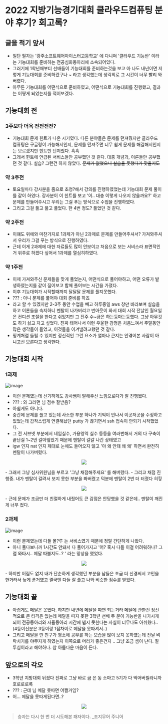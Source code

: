 # 2022 지방기능경기대회 클라우드컴퓨팅 분야 후기? 회고록?

## 글을 적기 앞서
- 일단 필자는 '광주소프트웨어마이스터고등학교' 에 다니며 '클라우드 기능반' 이라는 기능대회를 준비하는 전공심화동아리에 소속되어있다.
- 그러기에 1학년때부터 선배들이 기능대회를 준비하는것을 보고 아 나도 내년이면 저렇게 기능대회를 준비하겠구나 ~ 라고 생각했는데 생각외로 그 시간이 너무 빨리 와버렸다.
- 아무튼 기능대회를 어떤식으로 준비하였고, 어떤식으로 기능대회를 진행했고, 결과는 어떻게 되었는지를 적어보겠다.

## 기능대회 전
### 3주보다 더욱 전전전전?
- 기능대회 문제 힌트가 나온 시기였다. 다른 분야들은 문제를 던져줬지만 클라우드 컴퓨팅은 구글링이 가능해서인지, 문제를 던져주면 너무 쉽게 문제를 해결해서인지는 모르겠지만 힌트만 던져줬다. 흑흑
- 그래서 힌트에 언급된 서비스들만 공부했던 것 같다. 대충 개념과, 이론들만 공부했던 것 같다. 실습? 그런건 하지 않았다. ~~문제가 없었으니 실습을 못했다가 맞을지도~~

### 약 3주전
- 토요일마다 강사분을 줌으로 초청?해서 강의를 진행하였었는데 기능대회 문제 풀이를 같이 하였다. 강사분이 이 힌트를 보고 '어.. 대충 이렇게 나오지 않을까요?' 하고 문제를 만들어주시고 우리는 그걸 푸는 방식으로 수업을 진행하였다.
- 그리고 그걸 풀고 풀고 풀었다. 한 4번 정도? 풀었던 것 같다.

### 약 2주전
- 이떄도 위에와 마찬가지로 1과제가 아닌 2과제로 문제를 만들어주셔서? 가져와주셔서 우리가 그걸 푸는 방식으로 진행하였다.
- 근데 이게 2과제에 대한 자료들도 많이 안보이고 처음으로 보는 서비스라 표면적인거 위주로 하겠다 싶어서 1과제를 열심히하였다.

### 약 1주전
- 이제 가져와주신 문제들을 맞게 풀었는지, 어떤식으로 풀어야하고, 어떤 오류가 발생하였는지를 같이 짚어보고 함께 풀어보는 시간을 가졌다.
- 이후 기능대회가 시작할때까지 달달달 문제를 풀지못했다.
- ??? : 아니 문제를 풀어야 대회 준비를 하죠
- 라고 할 수 있겠지만 2-3주 동안 수업을 빼고 하루종일 aws 창만 바라보며 실습을 하고 이론들을 숙지하니 멘탈이 나가버리고 번아웃이 와서 대회 시작 전날인 월요일은 컨디션 조절을 한다고 쉬었지만 그 전주 수~금은 하는둥마는둥했다. 그냥 아무것도 하기 싫고 자고 싶었다. 진짜 태어나서 이런 우울한 감정은 처음느껴서 주말동안 많은 생각들이 들었고, 이것들을 이겨낼려고했던 것 같다.
- 핑계처럼 들릴 수 있지만 정신적인 그런 요소가 얼마나 큰지는 안겪어본 사람이 아니고선 모른다고 생각한다.

## 기능대회 시작
### 1과제
![image](https://user-images.githubusercontent.com/82383294/162579635-2749579b-7ed3-4e56-a9de-eda00c101a80.png)
- 이런 문제였는데 신기하게도 강사쌤이 말해주신 느낌으로다가 잘 진행됐다.
- ??? : 와 그러면 님 점수 잘받음?
- 아쉽게도 아니다.
- 중간에 문제를 풀고 있는데 사소한 부분 하나가 기억이 안나서 이곳저곳을 수정하고 있었는데 갑작스럽게 연결해놨던 putty 가 끊기면서 ssh 접속이 안되기 시작했었다.
- 그 전 서브넷 부분에서 네임실수, 가용영역 실수 등등을 여러번해서 거의 다 구축이 끝난걸 1~2번 갈아엎었기 때문에 멘탈이 갈갈 나간 상태였고
- igw 인지 nat 인지 제대로 눈에도 들어오지 않고 '아 왜 안돼 왜 왜' 하면서 완전히 멘탈이 나가버렸다.<br>
<p align = center><img src = "https://user-images.githubusercontent.com/82383294/162579168-b41ff369-7ae2-4bc6-8f49-9935b3098c2b.png"></p>
- 그래서 그냥 심사위원님을 부르고 '그냥 채점해주세요' 를 해버렸다.
- 그리고 채점 진행중. 내가 멘탈이 갈려서 보지 못한 부분을 봐버렸고 덕분에 멘탈이 2번 더 터졌다 히힣<br>
<p align = center><img src = "https://user-images.githubusercontent.com/82383294/162579566-7cc11972-3397-4f00-9131-b0cc618ab8ce.png"></img></p>
- 근데 문제가 조금만 더 친절하게 내줬어도 큰 감점은 안당했을 것 같은데.. 멘탈이 깨진게 너무 컸다.

### 2과제
![image](https://user-images.githubusercontent.com/82383294/162579649-04c16540-129e-4cc9-ad4f-cd2aa6de8ffc.png)
- 이런 문제였는데 다들 몰?루 는 서비스였기 때문에 정말 간단하게 나왔다.
- 아니 풀다보니까 1시간도 안돼서 다 풀어가지고 '어? 혹시 다들 이걸 어려워하나? 그럼 와타시.. 메달 따볼지도..? ' 라는 망상을 했었다.
<p align = center><img src = "https://user-images.githubusercontent.com/82383294/162579480-580cc8b3-dc08-4d8f-bb00-88ec0f385b8c.png"></p>
- 하지만 어림도 없지 내가 단순하게 생각했던 부분을 남들은 조금 더 신경써서 고민을 한거라서 늦게 푼거였고 결국엔 다들 잘 풀고 나와 비슷한 점수를 받았다.

## 기능대회 끝
- 아쉽게도 메달은 못땄다. 하지만 내년에 메달을 따면 되는거라 메달에 관한건 정신적으로 큰 타격은 없는데 메달을 따지 못한 3학년 선배 두 분이 기능반을 나가시게되어 전공동아리와 자율동아리 시간에 뵙지 못한다는 사실이 너무나도 아쉬웠다.. (4등이신분은 3등이랑 1점차이로 메달을 못따셔서..)
- 그리고 메달을 딴 친구가 평소에 공부를 하는 모습을 많이 보지 못하였는데 전날 벼락치기를 야무지게 하였는지 이쪽으로 머리가 좋은건지 .. 그냥 조금 셈이 난다. 질투심이라고 해야하나. 참 아름다운 마음이 든다.

## 앞으로의 각오
- 3학년 지방대회 뒤졌다 진짜로 그냥 바로 금 은 동 소마고 5기가 다 먹어버릴라니까 호로로로록
- ??? : 근데 님 메달 못따면 어쩔거임?
- 어... 메달을 못따게된다면..?
<p align = center><img src = "https://user-images.githubusercontent.com/82383294/162580107-40687809-0709-4ab9-9af4-862eb35e14e8.png"></p>

> 승자는 다시 한 번 더 시도해본 패자이다. _조지무어 주니어
